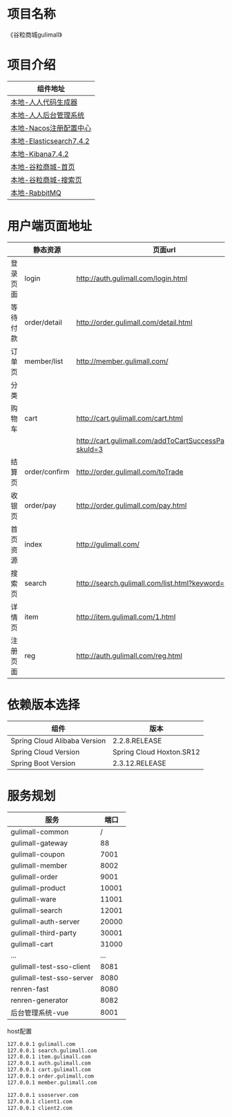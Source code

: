 # 项目名称

《谷粒商城gulimall》

# 项目介绍

| 组件地址                                                           |
|----------------------------------------------------------------|
| [本地-人人代码生成器](http://127.0.0.1:8082/#generator.html)            |
| [本地-人人后台管理系统](http://localhost:8001/#/login)                   |
| [本地-Nacos注册配置中心](http://127.0.0.1:8848/nacos/#/login)          |
| [本地-Elasticsearch7.4.2](http://127.0.0.1:9200/)                |
| [本地-Kibana7.4.2](http://localhost:5601/app/kibana#/home?_g=()) |
| [本地-谷粒商城-首页](http://gulimall.com/)                             |
| [本地-谷粒商城-搜索页](http://search.gulimall.com/)                     |
| [本地-RabbitMQ](http://127.0.0.1:15672/)                         |

# 用户端页面地址

|      | 静态资源          | 页面url                                                      |
|------|---------------|------------------------------------------------------------|
| 登录页面 | login         | http://auth.gulimall.com/login.html                        |
| 等待付款 | order/detail  | http://order.gulimall.com/detail.html                      |
| 订单页  | member/list   | http://member.gulimall.com/                                |
| 分类   |               |                                                            |
| 购物车  | cart          | http://cart.gulimall.com/cart.html                         |
|      |               | http://cart.gulimall.com/addToCartSuccessPage.html?skuId=3 |
| 结算页  | order/confirm | http://order.gulimall.com/toTrade                          |
| 收银页  | order/pay     | http://order.gulimall.com/pay.html                         |
| 首页资源 | index         | http://gulimall.com/                                       |
| 搜索页  | search        | http://search.gulimall.com/list.html?keyword=              |
| 详情页  | item          | http://item.gulimall.com/1.html                            |
| 注册页面 | reg           | http://auth.gulimall.com/reg.html                          |

# 依赖版本选择

| 组件                           | 版本                       |
|------------------------------|--------------------------|
| Spring Cloud Alibaba Version | 2.2.8.RELEASE            |
| Spring Cloud Version         | Spring Cloud Hoxton.SR12 |
| Spring Boot Version          | 2.3.12.RELEASE           |

# 服务规划

| 服务                       | 端口    |
|--------------------------|-------|
| gulimall-common          | /     |
| gulimall-gateway         | 88    |
| gulimall-coupon          | 7001  |
| gulimall-member          | 8002  |
| gulimall-order           | 9001  |
| gulimall-product         | 10001 |
| gulimall-ware            | 11001 |
| gulimall-search          | 12001 |
| gulimall-auth-server     | 20000 |
| gulimall-third-party     | 30001 |
| gulimall-cart            | 31000 |
| ...                      | ...   |
| gulimall-test-sso-client | 8081  |
| gulimall-test-sso-server | 8080  |
| renren-fast              | 8080  |
| renren-generator         | 8082  |
| 后台管理系统-vue               | 8001  |



host配置

```bash
127.0.0.1 gulimall.com
127.0.0.1 search.gulimall.com
127.0.0.1 item.gulimall.com
127.0.0.1 auth.gulimall.com
127.0.0.1 cart.gulimall.com
127.0.0.1 order.gulimall.com
127.0.0.1 member.gulimall.com

127.0.0.1 ssoserver.com
127.0.0.1 client1.com
127.0.0.1 client2.com
```